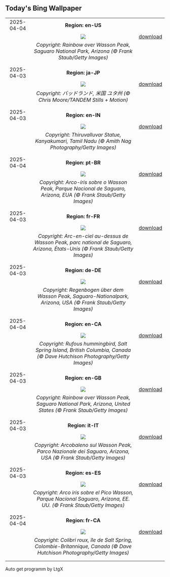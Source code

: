 ## Today's Bing Wallpaper
|      |      |      |
| :----: | :----: | :----: |
|2025-04-04|**Region: en-US**||
||![](https://www.bing.com/th?id=OHR.SaguaroRainbow_EN-US3149462337_UHD.jpg&pid=hp&w=1152&h=648&rs=1&c=4)| [download](https://www.bing.com/th?id=OHR.SaguaroRainbow_EN-US3149462337_UHD.jpg)|
||*Copyright: Rainbow over Wasson Peak, Saguaro National Park, Arizona (© Frank Staub/Getty Images)*
||
|||
|2025-04-03|**Region: ja-JP**||
||![](https://www.bing.com/th?id=OHR.UtahBadlands_JA-JP2147654788_UHD.jpg&pid=hp&w=1152&h=648&rs=1&c=4)| [download](https://www.bing.com/th?id=OHR.UtahBadlands_JA-JP2147654788_UHD.jpg)|
||*Copyright: バッドランド, 米国 ユタ州 (© Chris Moore/TANDEM Stills + Motion)*
||
|||
|2025-04-03|**Region: en-IN**||
||![](https://www.bing.com/th?id=OHR.KanyakumariSunrise_EN-IN5756215519_UHD.jpg&pid=hp&w=1152&h=648&rs=1&c=4)| [download](https://www.bing.com/th?id=OHR.KanyakumariSunrise_EN-IN5756215519_UHD.jpg)|
||*Copyright: Thiruvalluvar Statue, Kanyakumari, Tamil Nadu (© Amith Nag Photography/Getty Images)*
||
|||
|2025-04-04|**Region: pt-BR**||
||![](https://www.bing.com/th?id=OHR.SaguaroRainbow_PT-BR3397933674_UHD.jpg&pid=hp&w=1152&h=648&rs=1&c=4)| [download](https://www.bing.com/th?id=OHR.SaguaroRainbow_PT-BR3397933674_UHD.jpg)|
||*Copyright: Arco-íris sobre o Wasson Peak, Parque Nacional de Saguaro, Arizona, EUA (© Frank Staub/Getty Images)*
||
|||
|2025-04-03|**Region: fr-FR**||
||![](https://www.bing.com/th?id=OHR.SaguaroRainbow_FR-FR7652479435_UHD.jpg&pid=hp&w=1152&h=648&rs=1&c=4)| [download](https://www.bing.com/th?id=OHR.SaguaroRainbow_FR-FR7652479435_UHD.jpg)|
||*Copyright: Arc-en-ciel au-dessus de Wasson Peak, parc national de Saguaro, Arizona, États-Unis (© Frank Staub/Getty Images)*
||
|||
|2025-04-03|**Region: de-DE**||
||![](https://www.bing.com/th?id=OHR.SaguaroRainbow_DE-DE8863396941_UHD.jpg&pid=hp&w=1152&h=648&rs=1&c=4)| [download](https://www.bing.com/th?id=OHR.SaguaroRainbow_DE-DE8863396941_UHD.jpg)|
||*Copyright: Regenbogen über dem Wasson Peak, Saguaro-Nationalpark, Arizona, USA (© Frank Staub/Getty Images)*
||
|||
|2025-04-04|**Region: en-CA**||
||![](https://www.bing.com/th?id=OHR.RufousHummingbird_EN-CA2493433576_UHD.jpg&pid=hp&w=1152&h=648&rs=1&c=4)| [download](https://www.bing.com/th?id=OHR.RufousHummingbird_EN-CA2493433576_UHD.jpg)|
||*Copyright: Rufous hummingbird, Salt Spring Island, British Columbia, Canada (© Dave Hutchison Photography/Getty Images)*
||
|||
|2025-04-03|**Region: en-GB**||
||![](https://www.bing.com/th?id=OHR.SaguaroRainbow_EN-GB1954302225_UHD.jpg&pid=hp&w=1152&h=648&rs=1&c=4)| [download](https://www.bing.com/th?id=OHR.SaguaroRainbow_EN-GB1954302225_UHD.jpg)|
||*Copyright: Rainbow over Wasson Peak, Saguaro National Park, Arizona, United States (© Frank Staub/Getty Images)*
||
|||
|2025-04-03|**Region: it-IT**||
||![](https://www.bing.com/th?id=OHR.SaguaroRainbow_IT-IT7336031543_UHD.jpg&pid=hp&w=1152&h=648&rs=1&c=4)| [download](https://www.bing.com/th?id=OHR.SaguaroRainbow_IT-IT7336031543_UHD.jpg)|
||*Copyright: Arcobaleno sul Wasson Peak, Parco Nazionale dei Saguaro, Arizona, USA (© Frank Staub/Getty Images)*
||
|||
|2025-04-03|**Region: es-ES**||
||![](https://www.bing.com/th?id=OHR.SaguaroRainbow_ES-ES6828628699_UHD.jpg&pid=hp&w=1152&h=648&rs=1&c=4)| [download](https://www.bing.com/th?id=OHR.SaguaroRainbow_ES-ES6828628699_UHD.jpg)|
||*Copyright: Arco iris sobre el Pico Wasson, Parque Nacional Saguaro, Arizona, EE. UU. (© Frank Staub/Getty Images)*
||
|||
|2025-04-04|**Region: fr-CA**||
||![](https://www.bing.com/th?id=OHR.RufousHummingbird_FR-CA8727304764_UHD.jpg&pid=hp&w=1152&h=648&rs=1&c=4)| [download](https://www.bing.com/th?id=OHR.RufousHummingbird_FR-CA8727304764_UHD.jpg)|
||*Copyright: Colibri roux, île de Salt Spring, Colombie-Britannique, Canada (© Dave Hutchison Photography/Getty Images)*
||
|||

Auto get programm by LtgX
